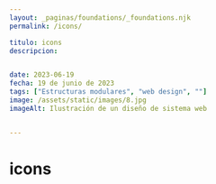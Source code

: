 ```yaml
---
layout: _paginas/foundations/_foundations.njk
permalink: /icons/

titulo: icons
descripcion: 


date: 2023-06-19
fecha: 19 de junio de 2023
tags: ["Estructuras modulares", "web design", ""]
image: /assets/static/images/8.jpg
imageAlt: Ilustración de un diseño de sistema web


---
```


# icons